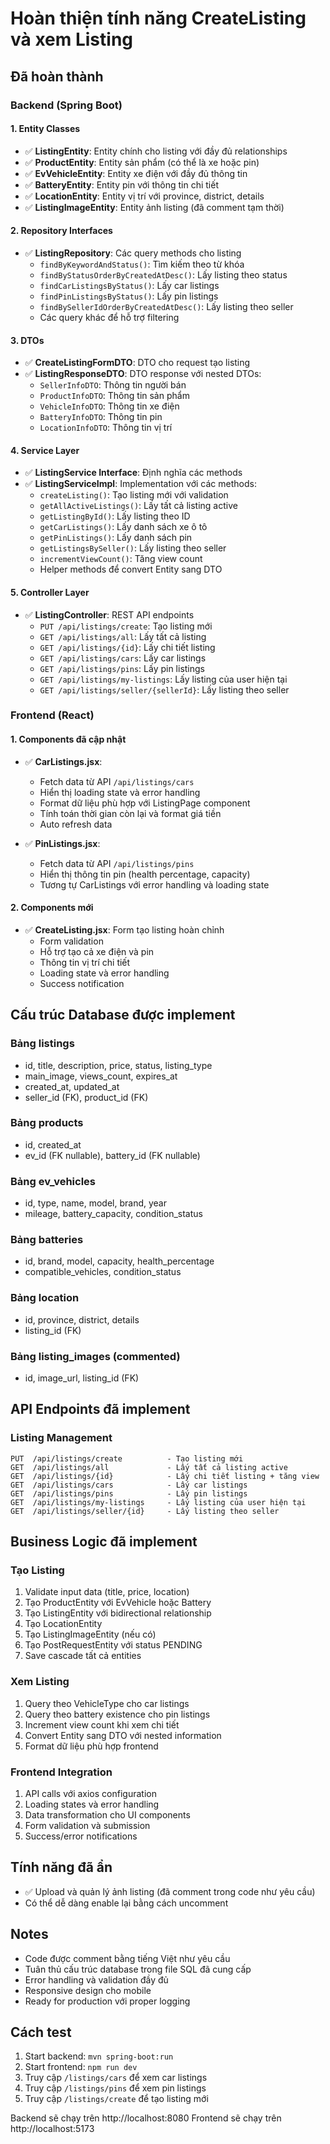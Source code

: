 # Hoàn thiện tính năng CreateListing và xem Listing

## Đã hoàn thành

### Backend (Spring Boot)

#### 1. Entity Classes
- ✅ **ListingEntity**: Entity chính cho listing với đầy đủ relationships
- ✅ **ProductEntity**: Entity sản phẩm (có thể là xe hoặc pin)
- ✅ **EvVehicleEntity**: Entity xe điện với đầy đủ thông tin
- ✅ **BatteryEntity**: Entity pin với thông tin chi tiết
- ✅ **LocationEntity**: Entity vị trí với province, district, details
- ✅ **ListingImageEntity**: Entity ảnh listing (đã comment tạm thời)

#### 2. Repository Interfaces
- ✅ **ListingRepository**: Các query methods cho listing
  - `findByKeywordAndStatus()`: Tìm kiếm theo từ khóa
  - `findByStatusOrderByCreatedAtDesc()`: Lấy listing theo status
  - `findCarListingsByStatus()`: Lấy car listings
  - `findPinListingsByStatus()`: Lấy pin listings
  - `findBySellerIdOrderByCreatedAtDesc()`: Lấy listing theo seller
  - Các query khác để hỗ trợ filtering

#### 3. DTOs
- ✅ **CreateListingFormDTO**: DTO cho request tạo listing
- ✅ **ListingResponseDTO**: DTO response với nested DTOs:
  - `SellerInfoDTO`: Thông tin người bán
  - `ProductInfoDTO`: Thông tin sản phẩm
  - `VehicleInfoDTO`: Thông tin xe điện
  - `BatteryInfoDTO`: Thông tin pin
  - `LocationInfoDTO`: Thông tin vị trí

#### 4. Service Layer
- ✅ **ListingService Interface**: Định nghĩa các methods
- ✅ **ListingServiceImpl**: Implementation với các methods:
  - `createListing()`: Tạo listing mới với validation
  - `getAllActiveListings()`: Lấy tất cả listing active
  - `getListingById()`: Lấy listing theo ID
  - `getCarListings()`: Lấy danh sách xe ô tô
  - `getPinListings()`: Lấy danh sách pin
  - `getListingsBySeller()`: Lấy listing theo seller
  - `incrementViewCount()`: Tăng view count
  - Helper methods để convert Entity sang DTO

#### 5. Controller Layer
- ✅ **ListingController**: REST API endpoints
  - `PUT /api/listings/create`: Tạo listing mới
  - `GET /api/listings/all`: Lấy tất cả listing
  - `GET /api/listings/{id}`: Lấy chi tiết listing
  - `GET /api/listings/cars`: Lấy car listings
  - `GET /api/listings/pins`: Lấy pin listings
  - `GET /api/listings/my-listings`: Lấy listing của user hiện tại
  - `GET /api/listings/seller/{sellerId}`: Lấy listing theo seller

### Frontend (React)

#### 1. Components đã cập nhật
- ✅ **CarListings.jsx**: 
  - Fetch data từ API `/api/listings/cars`
  - Hiển thị loading state và error handling
  - Format dữ liệu phù hợp với ListingPage component
  - Tính toán thời gian còn lại và format giá tiền
  - Auto refresh data

- ✅ **PinListings.jsx**:
  - Fetch data từ API `/api/listings/pins`
  - Hiển thị thông tin pin (health percentage, capacity)
  - Tương tự CarListings với error handling và loading state

#### 2. Components mới
- ✅ **CreateListing.jsx**: Form tạo listing hoàn chỉnh
  - Form validation
  - Hỗ trợ tạo cả xe điện và pin
  - Thông tin vị trí chi tiết
  - Loading state và error handling
  - Success notification

## Cấu trúc Database được implement

### Bảng listings
- id, title, description, price, status, listing_type
- main_image, views_count, expires_at
- created_at, updated_at
- seller_id (FK), product_id (FK)

### Bảng products 
- id, created_at
- ev_id (FK nullable), battery_id (FK nullable)

### Bảng ev_vehicles
- id, type, name, model, brand, year
- mileage, battery_capacity, condition_status

### Bảng batteries  
- id, brand, model, capacity, health_percentage
- compatible_vehicles, condition_status

### Bảng location
- id, province, district, details
- listing_id (FK)

### Bảng listing_images (commented)
- id, image_url, listing_id (FK)

## API Endpoints đã implement

### Listing Management
```
PUT  /api/listings/create          - Tạo listing mới
GET  /api/listings/all             - Lấy tất cả listing active
GET  /api/listings/{id}            - Lấy chi tiết listing + tăng view
GET  /api/listings/cars            - Lấy car listings 
GET  /api/listings/pins            - Lấy pin listings
GET  /api/listings/my-listings     - Lấy listing của user hiện tại
GET  /api/listings/seller/{id}     - Lấy listing theo seller
```

## Business Logic đã implement

### Tạo Listing
1. Validate input data (title, price, location)
2. Tạo ProductEntity với EvVehicle hoặc Battery
3. Tạo ListingEntity với bidirectional relationship
4. Tạo LocationEntity 
5. Tạo ListingImageEntity (nếu có)
6. Tạo PostRequestEntity với status PENDING
7. Save cascade tất cả entities

### Xem Listing
1. Query theo VehicleType cho car listings
2. Query theo battery existence cho pin listings  
3. Increment view count khi xem chi tiết
4. Convert Entity sang DTO với nested information
5. Format dữ liệu phù hợp frontend

### Frontend Integration  
1. API calls với axios configuration
2. Loading states và error handling
3. Data transformation cho UI components
4. Form validation và submission
5. Success/error notifications

## Tính năng đã ẩn
- ✅ Upload và quản lý ảnh listing (đã comment trong code như yêu cầu)
- Có thể dễ dàng enable lại bằng cách uncomment

## Notes
- Code được comment bằng tiếng Việt như yêu cầu
- Tuân thủ cấu trúc database trong file SQL đã cung cấp
- Error handling và validation đầy đủ
- Responsive design cho mobile
- Ready for production với proper logging

## Cách test
1. Start backend: `mvn spring-boot:run`
2. Start frontend: `npm run dev`  
3. Truy cập `/listings/cars` để xem car listings
4. Truy cập `/listings/pins` để xem pin listings
5. Truy cập `/listings/create` để tạo listing mới

Backend sẽ chạy trên http://localhost:8080
Frontend sẽ chạy trên http://localhost:5173
